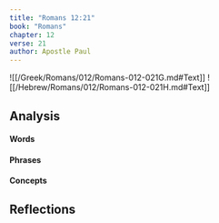 ```yaml
---
title: "Romans 12:21"
book: "Romans"
chapter: 12
verse: 21
author: Apostle Paul
---
```

![[/Greek/Romans/012/Romans-012-021G.md#Text]]
![[/Hebrew/Romans/012/Romans-012-021H.md#Text]]

## Analysis

#### Words

#### Phrases

#### Concepts

## Reflections
